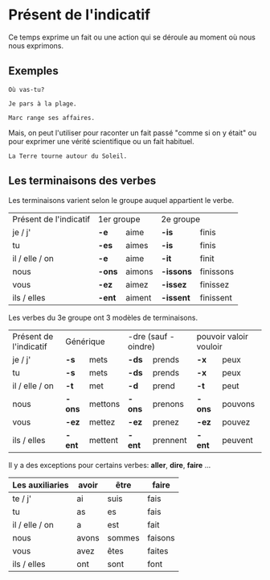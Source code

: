 # Présent de l'indicatif

Ce temps exprime un fait ou une action qui se déroule au moment où nous nous exprimons.

## Exemples

```text
Où vas-tu?

Je pars à la plage.

Marc range ses affaires.
```

Mais, on peut l'utiliser pour raconter un fait passé "comme si on y était" ou pour exprimer une vérité scientifique ou un fait habituel.

```text
La Terre tourne autour du Soleil.
```

## Les terminaisons des verbes

Les terminaisons varient selon le groupe auquel appartient le verbe.

<table>
    <tr>
        <td>Présent de l'indicatif</td>
        <td colspan="2">1er groupe</td>
        <td colspan="2">2e groupe</td>
    </tr>
    <tr>
        <td>je / j'</td>
        <td><b>-e</b></td>
        <td>aime</td>
        <td><b>-is</b</td>
        <td>finis</td>
    </tr>
    <tr>
        <td>tu</td>
        <td><b>-es</b></td>
        <td>aimes</td>
        <td><b>-is</b></td>
        <td>finis</td>
    </tr>
    <tr>
        <td>il / elle / on</td>
        <td><b>-e</b></td>
        <td>aime</td>
        <td><b>-it</b></td>
        <td>finit</td>
    </tr>
    <tr>
        <td>nous</td>
        <td><b>-ons</b></td>
        <td>aimons</td>
        <td><b>-issons</b></td>
        <td>finissons</td>
    </tr>
    <tr>
        <td>vous</td>
        <td><b>-ez</b></td>
        <td>aimez</td>
        <td><b>-issez</b></td>
        <td>finissez</td>
    </tr>
    <tr>
        <td>ils / elles</td>
        <td><b>-ent</b></td>
        <td>aiment</td>
        <td><b>-issent</b></td>
        <td>finissent</td>
    </tr>
</table>

Les verbes du 3e groupe ont 3 modèles de terminaisons.

<table>
    <tr>
        <td>Présent de l'indicatif</td>
        <td colspan="2">Générique</td>
        <td colspan="2">-dre (sauf -oindre)</td>
        <td colspan="2">pouvoir valoir vouloir</td>
    </tr>
    <tr>
        <td>je / j'</td>
        <td><b>-s</b></td>
        <td>mets</td>
        <td><b>-ds</b</td>
        <td>prends</td>
        <td><b>-x</b</td>
        <td>peux</td>
    </tr>
    <tr>
        <td>tu</td>
        <td><b>-s</b></td>
        <td>mets</td>
        <td><b>-ds</b></td>
        <td>prends</td>
        <td><b>-x</b></td>
        <td>peux</td>
    </tr>
    <tr>
        <td>il / elle / on</td>
        <td><b>-t</b></td>
        <td>met</td>
        <td><b>-d</b></td>
        <td>prend</td>
        <td><b>-t</b></td>
        <td>peut</td>
    </tr>
    <tr>
        <td>nous</td>
        <td><b>-ons</b></td>
        <td>mettons</td>
        <td><b>-ons</b></td>
        <td>prenons</td>
        <td><b>-ons</b></td>
        <td>pouvons</td>
    </tr>
    <tr>
        <td>vous</td>
        <td><b>-ez</b></td>
        <td>mettez</td>
        <td><b>-ez</b></td>
        <td>prenez</td>
        <td><b>-ez</b></td>
        <td>pouvez</td>
    </tr>
    <tr>
        <td>ils / elles</td>
        <td><b>-ent</b></td>
        <td>mettent</td>
        <td><b>-ent</b></td>
        <td>prennent</td>
        <td><b>-ent</b></td>
        <td>peuvent</td>
    </tr>
</table>

Il y a des exceptions pour certains verbes: **aller**, **dire**, **faire** ...

Les auxiliaries | avoir | être | faire
-| - | - | -
te / j' | ai | suis | fais
tu | as | es | fais
il / elle / on | a | est | fait
nous | avons | sommes | faisons
vous | avez | êtes | faites
ils / elles | ont | sont | font